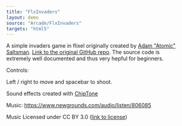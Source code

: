 ```yaml
---
title: "FlxInvaders"
layout: demo
source: "Arcade/FlxInvaders"
targets: "html5"
---
```


A simple invaders game in flixel originally created by [Adam "Atomic" Saltsman](https://twitter.com/ADAMATOMIC).&nbsp;[Link to the original GitHub repo](https://github.com/AdamAtomic/Flx-Invaders). The source code is extremely&nbsp;well documented and thus very hepful for beginners.

Controls:

Left / right to move and spacebar to shoot.

Sound effects created with [ChipTone](https://sfbgames.itch.io/chiptone)

Music: 
https://www.newgrounds.com/audio/listen/806085

Music Licensed under CC BY 3.0 ([link to license](https://creativecommons.org/licenses/by/3.0/))
